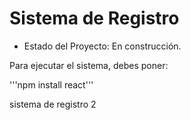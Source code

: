 <h1> Sistema de Registro</h1>

- Estado del Proyecto: En construcción.

Para ejecutar el sistema, debes poner:

'''npm install react'''

sistema de registro 2

